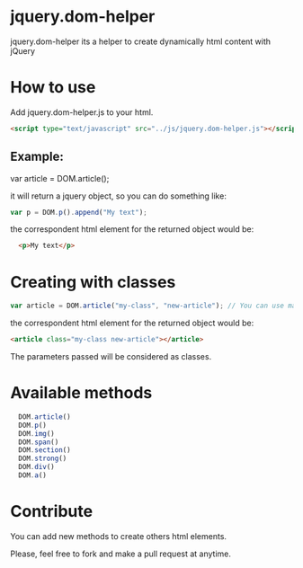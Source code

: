 jquery.dom-helper
=================

jquery.dom-helper its a helper to create dynamically html content with jQuery


How to use
==========

Add jquery.dom-helper.js to your html.
```html
<script type="text/javascript" src="../js/jquery.dom-helper.js"></script>
```
Example:
--------

var article = DOM.article();

it will return a jquery object, so you can do something like:

```javascript
var p = DOM.p().append("My text");
```

the correspondent html element for the returned object would be: 
```html
  <p>My text</p>
```

Creating with classes
=====================

```javascript
var article = DOM.article("my-class", "new-article"); // You can use many classes, every class is a "parameter"
```

the correspondent html element for the returned object would be:

```html
<article class="my-class new-article"></article>
```

The parameters passed will be considered as classes.

Available methods
=================
```javascript
  DOM.article()
  DOM.p()
  DOM.img()
  DOM.span()
  DOM.section()
  DOM.strong()
  DOM.div()
  DOM.a()
```

Contribute
==========

You can add new methods to create others html elements.

Please, feel free to fork and make a pull request at anytime.
